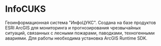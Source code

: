 # InfoCUKS
Геоинформационная система "ИнфоЦУКС". 
Создана на базе продуктов ESRI ArcGIS для мониторинга и прогнозирования чрезвычайных ситуаций, 
связанных с лесными пожарами, паводками, техногенными авариями. Для работы необходима
установка ArcGIS Runtime SDK.
